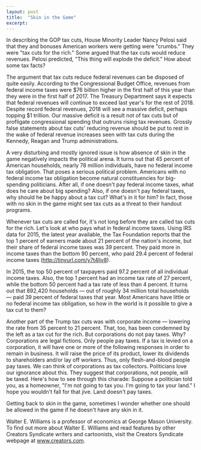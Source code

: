 ```yaml
---
layout: post
title:  "Skin in the Game"
excerpt:
---
```




In describing the GOP tax cuts, House Minority Leader Nancy Pelosi said that they and bonuses American workers were getting were "crumbs." They were "tax cuts for the rich." Some argued that the tax cuts would reduce revenues. Pelosi predicted, "This thing will explode the deficit." How about some tax facts?

The argument that tax cuts reduce federal revenues can be disposed of quite easily. According to the Congressional Budget Office, revenues from federal income taxes were $76 billion higher in the first half of this year than they were in the first half of 2017. The Treasury Department says it expects that federal revenues will continue to exceed last year's for the rest of 2018. Despite record federal revenues, 2018 will see a massive deficit, perhaps topping $1 trillion. Our massive deficit is a result not of tax cuts but of profligate congressional spending that outruns rising tax revenues. Grossly false statements about tax cuts' reducing revenue should be put to rest in the wake of federal revenue increases seen with tax cuts during the Kennedy, Reagan and Trump administrations.

A very disturbing and mostly ignored issue is how absence of skin in the game negatively impacts the political arena. It turns out that 45 percent of American households, nearly 78 million individuals, have no federal income tax obligation. That poses a serious political problem. Americans with no federal income tax obligation become natural constituencies for big-spending politicians. After all, if one doesn't pay federal income taxes, what does he care about big spending? Also, if one doesn't pay federal taxes, why should he be happy about a tax cut? What's in it for him? In fact, those with no skin in the game might see tax cuts as a threat to their handout programs.

Whenever tax cuts are called for, it's not long before they are called tax cuts for the rich. Let's look at who pays what in federal income taxes. Using IRS data for 2015, the latest year available, the Tax Foundation reports that the top 1 percent of earners made about 21 percent of the nation's income, but their share of federal income taxes was 39 percent. They paid more in income taxes than the bottom 90 percent, who paid 29.4 percent of federal income taxes (http://tinyurl.com/y7t4ljv8).

In 2015, the top 50 percent of taxpayers paid 97.2 percent of all individual income taxes. Also, the top 1 percent had an income tax rate of 27 percent, while the bottom 50 percent had a tax rate of less than 4 percent. It turns out that 892,420 households — out of roughly 34 million total households — paid 39 percent of federal taxes that year. Most Americans have little or no federal income tax obligation, so how in the world is it possible to give a tax cut to them?

Another part of the Trump tax cuts was with corporate income — lowering the rate from 35 percent to 21 percent. That, too, has been condemned by the left as a tax cut for the rich. But corporations do not pay taxes. Why? Corporations are legal fictions. Only people pay taxes. If a tax is levied on a corporation, it will have one or more of the following responses in order to remain in business. It will raise the price of its product, lower its dividends to shareholders and/or lay off workers. Thus, only flesh-and-blood people pay taxes. We can think of corporations as tax collectors. Politicians love our ignorance about this. They suggest that corporations, not people, will be taxed. Here's how to see through this charade: Suppose a politician told you, as a homeowner, "I'm not going to tax you. I'm going to tax your land." I hope you wouldn't fall for that jive. Land doesn't pay taxes.

Getting back to skin in the game, sometimes I wonder whether one should be allowed in the game if he doesn't have any skin in it.

Walter E. Williams is a professor of economics at George Mason University. To find out more about Walter E. Williams and read features by other Creators Syndicate writers and cartoonists, visit the Creators Syndicate webpage at www.creators.com.
